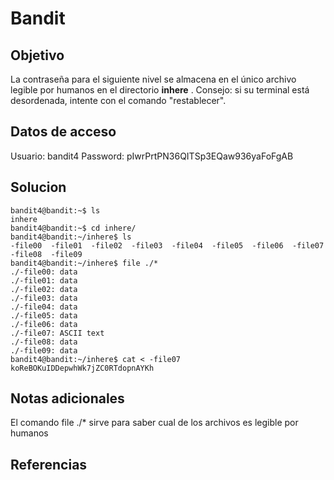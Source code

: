 # Bandit

## Objetivo
La contraseña para el siguiente nivel se almacena en el único archivo legible por humanos en el directorio **inhere** . Consejo: si su terminal está desordenada, intente con el comando "restablecer".
## Datos de acceso
Usuario: bandit4
Password: pIwrPrtPN36QITSp3EQaw936yaFoFgAB
## Solucion
```shell
bandit4@bandit:~$ ls
inhere
bandit4@bandit:~$ cd inhere/
bandit4@bandit:~/inhere$ ls
-file00  -file01  -file02  -file03  -file04  -file05  -file06  -file07  -file08  -file09
bandit4@bandit:~/inhere$ file ./*
./-file00: data
./-file01: data
./-file02: data
./-file03: data
./-file04: data
./-file05: data
./-file06: data
./-file07: ASCII text
./-file08: data
./-file09: data
bandit4@bandit:~/inhere$ cat < -file07
koReBOKuIDDepwhWk7jZC0RTdopnAYKh
```

## Notas adicionales
El comando file ./* sirve para saber cual de los archivos es legible por humanos
## Referencias
